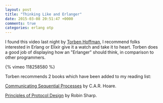 ```yaml
---
layout: post
title: "Thinking Like and Erlanger"
date: 2015-03-08 20:51:47 +0000
comments: true
categories: erlang otp
---
```


I found this video last night by [Torben Hoffman](LeHoff), I recommend folks interested in Erlang or Elixir give it a watch and take it to heart.  Torben does a good job of displaying how an "Erlanger" should think, in comparison to other programmers.

{% vimeo 118258580 %}

Torben recommends 2 books which have been added to my reading list:

[Communicating Sequential Processes](http://www.amazon.co.uk/Communicating-Sequential-Processes-International-Computing/dp/0131532715) by C.A.R. Hoare.

[Principles of Protocol Design](http://www.amazon.co.uk/Principles-Protocol-Design-Robin-Sharp/dp/3540775404) by Robin Sharp.
